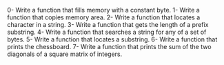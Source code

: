 0- Write a function that fills memory with a constant byte.
1- Write a function that copies memory area.
2- Write a function that locates a character in a string.
3- Write a function that gets the length of a prefix substring.
4- Write a function that searches a string for any of a set of bytes.
5- Write a function that locates a substring.
6- Write a function that prints the chessboard.
7- Write a function that prints the sum of the two diagonals of a square matrix of integers.
